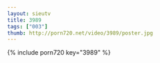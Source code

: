```yaml
--- 
layout: sieutv
title: 3989
tags: ["003"]
thumb: http://porn720.net/video/3989/poster.jpg
---
```

{% include porn720 key="3989" %} 
